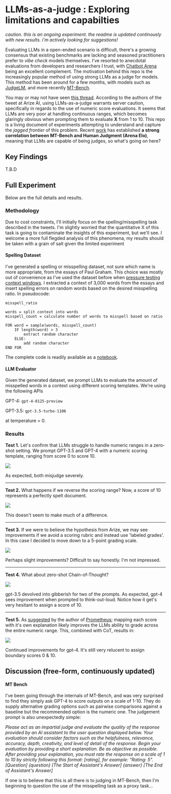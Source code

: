 # LLMs-as-a-judge : Exploring limitations and capabilties
*caution. this is an ongoing experiment. the readme is updated continously with new results. i'm actively looking for suggestions!*


Evaluating LLMs in a open-ended scenario is difficult, there's a growing consensus that existing benchmarks are lacking and seasoned practitioners prefer to _vibe check_ models themselves. I've resorted to anecdotal evaluations from developers and researchers I trust, with [Chatbot Arena](https://arena.lmsys.org/) being an excellent complement. The motivation behind this repo is the increasingly popular method of using strong LLMs as a judge for models. This method has been around for a few months, with models such as [JudgeLM](https://github.com/baaivision/JudgeLM), and more recently [MT-Bench](https://arxiv.org/pdf/2306.05685.pdf).

You may or may not have seen [this thread](https://twitter.com/aparnadhinak/status/1748368364395721128). According to the authors of the tweet at Arize AI, using LLMs-as-a-judge warrants server caution, specifically in regards to the use of numeric score evaluations. It seems that LLMs are very poor at handling continuous ranges, which becomes glaringly obvious when prompting them to evaluate **X** from 1 to 10. This repo is a living document of experiments attempting to understand and capture the *jagged frontier* of this problem. Recent [work](https://twitter.com/gblazex/status/1746295870792847562) has established **a strong correlation between MT-Bench and Human Judgment (Arena Elo)**, meaning that LLMs are capable of being judges, so what's going on here?

## Key Findings
T.B.D

## Full Experiment 
Below are the full details and results.

### Methodology

Due to cost constraints, I'll initially focus on the spelling/misspelling task described in the tweets. I'm slightly worried that the quantitative X of this task is going to contaminate the insights of this experiment, but we'll see. I welcome a more full flegded analysis of this phenomena, my results should be taken with a grain of salt given the limited experiment

#### Spelling Dataset

I've generated a spelling or misspelling dataset, not sure which name is more appropriate, from the essays of Paul Graham. This choice was mostly out of convenience as I've used the dataset before when [pressure testing context windows](https://github.com/LeonEricsson/llmcontext). I extracted a context of 3,000 words from the essays and insert spelling errors on random words based on the desired misspelling ratio. In pseudocode:

```
misspell_ratio

words = split context into words
misspell_count = calculate number of words to misspell based on ratio

FOR word = sample(words, misspell_count)
    IF length(word) > 3
        extract random character
    ELSE:
        add random character
END FOR

```

The complete code is readily available as a [notebook](/dataset.ipynb).

#### LLM Evaluator

Given the generated dataset, we prompt LLMs to evaluate the amount of misspelled words in a context using different scoring templates. We're using the following APIs

GPT-4: `gpt-4-0125-preview`

GPT-3.5: `gpt-3.5-turbo-1106`

at temperature = 0. 

### Results
**Test 1.** Let's confirm that LLMs struggle to handle numeric ranges in a zero-shot setting. We prompt GPT-3.5 and GPT-4 with a numeric scoring template, ranging from score 0 to score 10. 

![](/figures/scoring_1_10.png)

As expected, both misjudge severely.

--- 

**Test 2.** What happens if we reverse the scoring range? Now, a score of 10 represents a perfectly spelt document.

![](/figures/scoring_1_10_reversed.png)

This doesn't seem to make much of a difference.

--- 
**Test 3.** If we were to believe the hypothesis from Arize, we may see improvements if we avoid a scoring rubric and instead use 'labeled grades'. In this case I decided to move down to a 5-point grading scale.

![](/figures/scoring_grades.png)

Perhaps slight improvements? Difficult to say honestly. I'm not impressed.

---

**Test 4.** What about zero-shot Chain-of-Thought? 

![](/figures/scoring_1_10_cot.png)

gpt-3.5 devolved into gibberish for two of the prompts. As expected, gpt-4 sees improvement when prompted to think-out-loud. Notice how it get's very
hesitant to assign a score of 10. 

---

**Test 5.** As [suggested](https://twitter.com/seungonekim/status/1749289437165769177) by the author of [Prometheus](https://arxiv.org/pdf/2310.08491.pdf); mapping each score with it's own explanation likely improves the LLMs ability to grade across the entire numeric
range. This, combined with CoT, results in:

![](/figures/scoring_1_10_full_cot.png)

Continued improvements for gpt-4. It's still very relucent to assign boundary scores 0 & 10. 


## Discussion (free-form, continuously updated)

#### MT Bench
I've been going through the internals of MT-Bench, and was very surprised to find they simply ask GPT-4 to score outputs on a scale of 1-10. They do supply alternative grading options such as pairwise comparisons against a baseline but the recommended option is the numeric one. The judgement prompt is also unexpectedly simple: 

*Please act as an impartial judge and evaluate the quality of the response provided by an AI assistant to the user question displayed below. Your evaluation should consider factors such as the helpfulness, relevance, accuracy, depth, creativity, and level of detail of the response. Begin your evaluation by providing a short explanation. Be as objective as possible. After providing your explanation, you must rate the response on a scale of 1 to 10 by strictly following this format: [rating], for example: "Rating: 5". [Question] {question} [The Start of Assistant's Answer] {answer} [The End of Assistant's Answer]*

If one is to believe that this is all there is to judging in MT-Bench, then I'm beginning to question the use of the misspelling task as a proxy task... 
